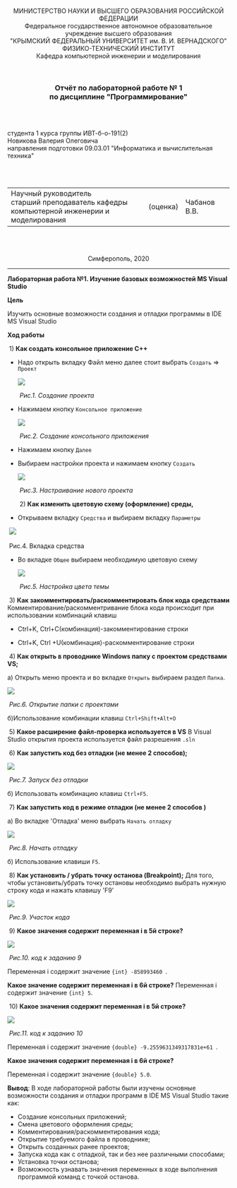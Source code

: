 <p align="center">МИНИСТЕРСТВО НАУКИ  И ВЫСШЕГО ОБРАЗОВАНИЯ РОССИЙСКОЙ ФЕДЕРАЦИИ<br>
Федеральное государственное автономное образовательное учреждение высшего образования<br>
"КРЫМСКИЙ ФЕДЕРАЛЬНЫЙ УНИВЕРСИТЕТ им. В. И. ВЕРНАДСКОГО"<br>
ФИЗИКО-ТЕХНИЧЕСКИЙ ИНСТИТУТ<br>
Кафедра компьютерной инженерии и моделирования</p>
<br>
<h3 align="center">Отчёт по лабораторной работе № 1<br> по дисциплине "Программирование"</h3>
<br><br>
<p>студента 1 курса группы ИВТ-б-о-191(2)<br>
Новикова Валерия Олеговича<br>
направления подготовки 09.03.01 "Информатика и вычислительная техника"</p>
<br><br>
<table>
<tr><td>Научный руководитель<br> старший преподаватель кафедры<br> компьютерной инженерии и моделирования</td>
<td>(оценка)</td>
<td>Чабанов В.В.</td>
</tr>
</table>
<br><br>
<p align="center">Симферополь, 2020</p>
<hr>



**Лабораторная работа №1. Изучение базовых возможностей MS Visual Studio**


**Цель**

Изучить основные возможности создания и отладки программы в IDE MS Visual Studio

**Ход работы**

​	1) **Как создать консольное приложение С++**

- Надо открыть вкладку Файл меню далее  стоит выбрать `Создать`  => `Проект`

  ![](https://raw.githubusercontent.com/Torsherchik/LabWORK/master/Lab%201/%D0%A0%D0%B8%D1%81%D1%83%D0%BD%D0%BA%D0%B8%20%D0%9B%D0%A0%E2%84%961/jVcNiQVHncM.jpg)

  ​																*Рис.1. Создание проекта*

- Нажимаем кнопку `Консольное приложение` 

  ![](https://raw.githubusercontent.com/Torsherchik/LabWORK/master/Lab%201/%D0%A0%D0%B8%D1%81%D1%83%D0%BD%D0%BA%D0%B8%20%D0%9B%D0%A0%E2%84%961/rjtvFRcVmRA.jpg)
  
  ​														*Рис.2. Создание консольного приложения* 
  
- Нажимаем кнопку `Далее`


- Выбираем настройки проекта и нажимаем кнопку `Создать`

  ![](https://raw.githubusercontent.com/Torsherchik/LabWORK/master/Lab%201/%D0%A0%D0%B8%D1%81%D1%83%D0%BD%D0%BA%D0%B8%20%D0%9B%D0%A0%E2%84%961/e1r8KvmXtCc.jpg)

  ​											*Рис.3. Настраивание нового проекта*
  
  
  
  ​	2) **Как изменить цветовую схему (оформление) среды,**


- Открываем вкладку `Средства`  и выбираем вкладку `Параметры`

​                                             ![](https://raw.githubusercontent.com/Torsherchik/LabWORK/master/Lab%201/%D0%A0%D0%B8%D1%81%D1%83%D0%BD%D0%BA%D0%B8%20%D0%9B%D0%A0%E2%84%961/Tel-S7HA6c0.jpg)

 ​																		Рис.4. Вкладка средства



- Во вкладке `Общее`  выбираем необходимую цветовую схему 

  ![](https://raw.githubusercontent.com/Torsherchik/LabWORK/master/Lab%201/%D0%A0%D0%B8%D1%81%D1%83%D0%BD%D0%BA%D0%B8%20%D0%9B%D0%A0%E2%84%961/jo1vgsiEuZ0.jpg)

  ​															 *Рис.5. Настройка цвета темы*

  

​ 3) **Как закомментировать/раскомментировать блок кода средствами**
  Комментирование/раскомментривание блока кода происходит при использовании комбинаций клавиш

- Ctrl+K, Ctrl+C(комбинация)-закомментирование строки 

- Ctrl+K, Ctrl +U(комбинация)-раскомментирование строки 

​ 4) **Как открыть в проводнике Windows папку с проектом средствами VS;**

a) Открыть меню проекта и во вкладке `Открыть`  выбираем раздел `Папка`.

![](https://raw.githubusercontent.com/Torsherchik/LabWORK/master/Lab%201/%D0%A0%D0%B8%D1%81%D1%83%D0%BD%D0%BA%D0%B8%20%D0%9B%D0%A0%E2%84%961/jVcNiQVHncM.jpg) 

​															*Рис.6. Открытие папки с проектами*

б)Использование комбинации клавиш `Ctrl+Shift+Alt+O`

​	5) **Какое расширение файл-проверка используется в VS**
В Visual Studio открытия проекта используется файл разрешения `.sln`

​	6) **Как запустить код без отладки (не менее 2 способов);**

![](https://raw.githubusercontent.com/Torsherchik/LabWORK/master/Lab%201/%D0%A0%D0%B8%D1%81%D1%83%D0%BD%D0%BA%D0%B8%20%D0%9B%D0%A0%E2%84%961/XnYBpc-Xszo.jpg)

​													*Рис.7. Запуск без отладки*

б) Использовать комбинацию клавиш `Ctrl+F5`.

​	7) **Как запустить код в режиме отладки (не менее 2 способов )**

а) Во вкладке 'Отладка' меню выбрать `Начать отладку`

![](https://raw.githubusercontent.com/Torsherchik/LabWORK/master/Lab%201/%D0%A0%D0%B8%D1%81%D1%83%D0%BD%D0%BA%D0%B8%20%D0%9B%D0%A0%E2%84%961/wL5n3KD2_lE.jpg)

​																*Рис.8. Начать отладку*

б) Использование клавиши `F5`.

​	8) **Как установить / убрать точку останова (Breakpoint);**
Для того, чтобы установить/убрать точку остановы необходимо выбрать нужную строку кода и нажать клавишу 'F9'		

![](https://raw.githubusercontent.com/Torsherchik/LabWORK/master/Lab%201/%D0%A0%D0%B8%D1%81%D1%83%D0%BD%D0%BA%D0%B8%20%D0%9B%D0%A0%E2%84%961/Bx-iOKoD7os.jpg)

​																	*Рис.9. Участок кода*

​	9) **Какое значения содержит переменная i в 5й строке?**

![](https://raw.githubusercontent.com/Torsherchik/LabWORK/master/Lab%201/%D0%A0%D0%B8%D1%81%D1%83%D0%BD%D0%BA%D0%B8%20%D0%9B%D0%A0%E2%84%961/Screenshot_4.png)

​														          *Рис.10. код к заданию 9*

Переменная i содержит значение `{int} -858993460 `.

**Какое значение содержит переменная i  в 6й строке?**
Переменная i содержит значение `{int} 5`.

​ 10) **Какое значения содержит переменная i в 5й строке?**

![](https://raw.githubusercontent.com/Torsherchik/LabWORK/master/Lab%201/%D0%A0%D0%B8%D1%81%D1%83%D0%BD%D0%BA%D0%B8%20%D0%9B%D0%A0%E2%84%961/Screenshot_1.png)

​																		*Рис.11. код к заданию 10*

Переменная i содержит значение `{double} -9.2559631349317831e+61 `.

**Какое значения содержит переменная i в 6й строке?**

Переменная i содержит значение `{double} 5.0`.

**Вывод**: В ходе лабораторной работы были изучены основные возможности создания и отладки программ в IDE MS Visual Studio такие как:

- Создание консольных приложений;
- Смена цветового оформления среды;
- Комментирования/раскомментирования кода;
- Открытие требуемого файла в проводнике;
- Открыть созданных ранее проектов;
- Запуска кода как с отладкой, так и без нее различными способами;
- Установка точки останова;
- Возможность узнавать значения переменных в ходе выполнения программой команд с точкой останова.

